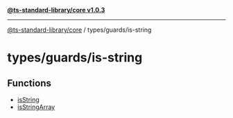 [**@ts-standard-library/core v1.0.3**](../../../README.md)

***

[@ts-standard-library/core](../../../modules.md) / types/guards/is-string

# types/guards/is-string

## Functions

- [isString](functions/isString.md)
- [isStringArray](functions/isStringArray.md)
